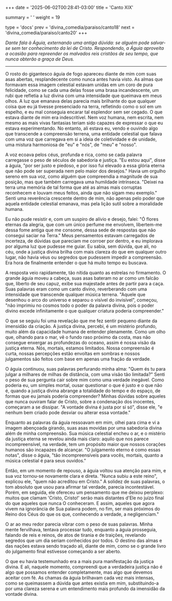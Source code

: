 +++
date = '2025-06-02T00:28:41-03:00'
title = 'Canto XIX'

summary = ' '
weight = 19

type = 'docs'
prev = 'divina_comedia/paraiso/canto18'
next = 'divina_comedia/paraiso/canto20'
+++

_Dante fala à Águia, externando uma antiga dúvida: se alguém pode salvar-se sem ter conhecimento da lei de Cristo. Respondendo, a Águia aproveita a ocasião para repreender os malvados reis cristãos de seu tempo, que nunca obterão a graça de Deus._

---

O rosto do gigantesco águia de fogo apareceu diante de mim com suas asas abertas, resplandecente como nunca antes havia visto. As almas que formavam essa imagem celestial estavam unidas em um coro de pura felicidade, como se cada uma delas fosse uma brasa incandescente, um rubi que refletia a luz divina com uma intensidade que queimava em meus olhos. A luz que emanava delas parecia mais brilhante do que qualquer coisa que eu já tivesse presenciado na terra, refletindo como o sol em um espelho, e eu mal conseguia encarar tal esplendor sem ser cegado. O que estava diante de mim era indescritível. Nem voz humana, nem escrita, nem mesmo as mais vivas fantasias teriam sido capazes de expressar o que eu estava experimentando. No entanto, ali estava eu, vendo e ouvindo algo que transcende a compreensão terrena, uma entidade celestial que falava com uma voz que carregava em si a ideia de coletividade e de unidade, uma mistura harmoniosa de "eu" e "nós", de "meu" e "nosso".

A voz ecoava pelos céus, profunda e rica, como se cada palavra carregasse o peso de séculos de sabedoria e justiça. "Eu estou aqui", disse a águia, "por ser justo e piedoso, e por isso fui elevado a essa glória eterna que não pode ser superada nem pelo maior dos desejos." Havia um orgulho sereno em sua voz, como alguém que compreendia a magnitude de sua posição, mas que também carregava uma humildade intrínseca. "Deixei na terra uma memória de tal forma que até as almas mais corruptas reconhecem e louvam meus feitos, ainda que não sigam meu exemplo." Senti uma reverência crescente dentro de mim, não apenas pelo poder que aquela entidade celestial emanava, mas pela lição sutil sobre a moralidade humana.

Eu não pude resistir e, com um suspiro de alívio e desejo, falei: "Ó flores eternas da alegria, que com um único perfume me envolvem, libertem-me dessa fome antiga que me consome, dessa sede de respostas que não consegui saciar na Terra." Meus pensamentos estavam carregados de incerteza, de dúvidas que pareciam me corroer por dentro, e eu implorava por alguma luz que pudesse me guiar. Eu sabia, sem dúvida, que ali, no céu, onde a justiça divina brilha com mais clareza do que em qualquer outro lugar, não havia véus ou segredos que pudessem impedir a compreensão. Era hora de finalmente entender o que há muito tempo eu buscava.

A resposta veio rapidamente, tão nítida quanto as estrelas no firmamento. O grande águia moveu a cabeça, suas asas bateram no ar como um falcão que, liberto de seu capuz, exibe sua majestade antes de partir para a caça. Suas palavras eram como um canto divino, reverberando com uma intensidade que transcende qualquer música terrena. "Aquele que desenhou o arco do universo e separou o visível do invisível", começou, "não imprimiu no cosmos todo o poder da palavra divina, pois o poder divino excede infinitamente o que qualquer criatura poderia compreender."

O que se seguiu foi uma revelação que me fez sentir pequeno diante da imensidão da criação. A justiça divina, percebi, é um mistério profundo, muito além da capacidade humana de entender plenamente. Como um olho que, olhando para o mar, vê o fundo raso próximo da costa, mas não consegue enxergar as profundezas do oceano, assim é nossa visão da justiça eterna. Nós, mortais, estamos limitados. Nossa compreensão é curta, nossas percepções estão envoltas em sombras e nossos julgamentos são feitos com base em apenas uma fração da verdade.

O águia continuou, suas palavras perfurando minha alma: "Quem és tu para julgar a milhares de milhas de distância, com uma visão tão limitada?" Senti o peso de sua pergunta cair sobre mim como uma verdade inegável. Como poderia eu, um simples mortal, ousar questionar o que é justo e o que não é, quando a justiça divina abrange a totalidade do tempo e do espaço, de formas que eu jamais poderia compreender? Minhas dúvidas sobre aqueles que nunca ouviram falar de Cristo, sobre a condenação dos inocentes, começaram a se dissipar. "A vontade divina é justa por si só", disse ele, "e nenhum bem criado pode desviar ou alterar essa vontade."

Enquanto as palavras da águia ressoavam em mim, olhei para cima e vi a imagem abençoada girando, suas asas movidas por uma sabedoria divina além de minha compreensão. Sua música celestial encheu o ar, e o mistério da justiça eterna se revelou ainda mais claro: aquilo que nos parece incompreensível, na verdade, tem um propósito maior que nossos corações humanos são incapazes de alcançar. "O julgamento eterno é como essas notas", disse o águia, "tão incompreensíveis para vocês, mortais, quanto a música celestial é para seus ouvidos."

Então, em um momento de repouso, a águia voltou sua atenção para mim, e sua voz tornou-se novamente clara e direta. "Nunca subiu a este reino", explicou ele, "quem não acreditou em Cristo." A solidez de suas palavras, o tom absoluto que usou para afirmar tal verdade, parecia incontestável. Porém, em seguida, ele ofereceu um pensamento que me deixou perplexo: muitos que clamam 'Cristo, Cristo!' serão mais distantes d'Ele no juízo final do que aqueles que nunca O conheceram. E assim, aqueles que agora vivem na ignorância de Sua palavra podem, no fim, ser mais próximos do Reino dos Céus do que os que, conhecendo a verdade, a negligenciam."

O ar ao meu redor parecia vibrar com o peso de suas palavras. Minha mente fervilhava, tentava processar tudo, enquanto a águia prosseguia, falando de reis e reinos, de atos de tirania e de traições, revelando segredos que um dia seriam conhecidos por todos. O destino das almas e das nações estava sendo traçado ali, diante de mim, como se o grande livro do julgamento final estivesse começando a ser aberto.

O que eu havia testemunhado era a mais pura manifestação da justiça divina. E ali, naquele momento, compreendi que a verdadeira justiça não é algo que possamos entender completamente, mas algo que devemos aceitar com fé. As chamas da águia brilhavam cada vez mais intensas, como se queimassem a dúvida que antes existia em mim, substituindo-a por uma clareza serena e um entendimento mais profundo da imensidão da vontade divina.